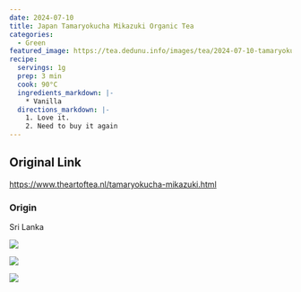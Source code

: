 ```yaml
---
date: 2024-07-10
title: Japan Tamaryokucha Mikazuki Organic Tea
categories:
  - Green
featured_image: https://tea.dedunu.info/images/tea/2024-07-10-tamaryokucha-mikazuki-1.jpeg
recipe:
  servings: 1g
  prep: 3 min
  cook: 90°C
  ingredients_markdown: |-
    * Vanilla
  directions_markdown: |-
    1. Love it.
    2. Need to buy it again
---
```


## Original Link

<https://www.theartoftea.nl/tamaryokucha-mikazuki.html>

### Origin

Sri Lanka

![](https://tea.dedunu.info/images/tea/2024-07-10-tamaryokucha-mikazuki-2.jpeg)

![](https://tea.dedunu.info/images/tea/2024-07-10-tamaryokucha-mikazuki-3.jpeg)

![](https://tea.dedunu.info/images/tea/2024-07-10-tamaryokucha-mikazuki-4.jpeg)
